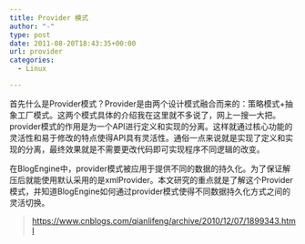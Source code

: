 ```yaml
---
title: Provider 模式
author: "-"
type: post
date: 2011-08-20T18:43:35+00:00
url: provider
categories:
  - Linux

---
```


首先什么是Provider模式？Provider是由两个设计模式融合而来的：策略模式+抽象工厂模式。这两个模式具体的介绍我在这里就不多说了，网上一搜一大把。provider模式的作用是为一个API进行定义和实现的分离。这样就通过核心功能的灵活性和易于修改的特点使得API具有灵活性。通俗一点来说就是实现了定义和实现的分离，最终效果就是不需要更改代码即可实现程序不同逻辑的改变。

在BlogEngine中，provider模式被应用于提供不同的数据的持久化。为了保证解压后就能使用默认采用的是xmlProvider。本文研究的重点就是了解这个Provider模式，并知道BlogEngine如何通过provider模式使得不同数据持久化方式之间的灵活切换。

>https://www.cnblogs.com/qianlifeng/archive/2010/12/07/1899343.html
